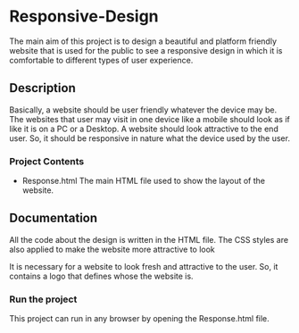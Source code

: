 # Responsive-Design

The main aim of this project is to design a beautiful and platform friendly website that is used for the public to see a responsive design in which it is comfortable to different types of user experience.

## Description
Basically, a website should be user friendly whatever the device may be. The websites that user may visit in one device like a mobile should look as if like it is on a PC or a Desktop. A website should look attractive to the end user. So, it should be responsive in nature what the device used by the user. 

### Project Contents

*  Response.html 
The main HTML file used to show the layout of the website.

## Documentation

All the code about the design is written in the HTML file. The CSS styles are also applied to make the website more attractive to look

It is necessary for a website to look fresh and attractive to the user. So, it contains a logo that defines whose the website is.

### Run the project

This project can run in any browser by opening the Response.html file.
